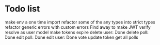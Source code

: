 # Todo list
make env a one time import
refactor some of the any types into strict types
refactor generic errors with custom errors
Find away to make JWT verify resolve as user model
make tokens expire
delete user: Done
delete poll: Done
edit poll: Done
edit user: Done
vote
update token
get all polls